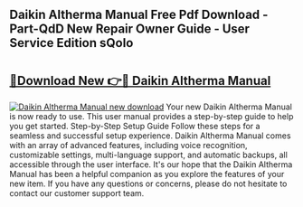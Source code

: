 ## Daikin Altherma Manual Free Pdf Download - Part-QdD New Repair Owner Guide - User Service Edition sQoIo

# <h2><a href="http://cf1589.oget.top/?id=Daikin+Altherma+Manual">🔗Download New 👉🔴 Daikin Altherma Manual</a></h2>

[![Daikin Altherma Manual new download](https://i.imgur.com/5g1atiW.png)](http://cf1589.oget.top/?id=Daikin+Altherma+Manual)
Your new Daikin Altherma Manual is now ready to use. This user manual provides a step-by-step guide to help you get started. Step-by-Step Setup Guide Follow these steps for a seamless and successful setup experience. Daikin Altherma Manual comes with an array of advanced features, including voice recognition, customizable settings, multi-language support, and automatic backups, all accessible through the user interface. It's our hope that the Daikin Altherma Manual has been a helpful companion as you explore the features of your new item. If you have any questions or concerns, please do not hesitate to contact our customer support team.
